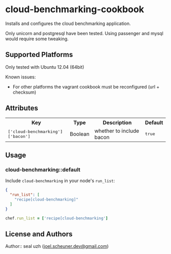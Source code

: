 # cloud-benchmarking-cookbook

Installs and configures the cloud benchmarking application.

Only unicorn and postgresql have been tested. Using passenger and mysql would require some tweaking.

## Supported Platforms

Only tested with Ubuntu 12.04 (64bit)

Known issues:
* For other platforms the vagrant cookbook must be reconfigured (url + checksum)

## Attributes

<table>
  <tr>
    <th>Key</th>
    <th>Type</th>
    <th>Description</th>
    <th>Default</th>
  </tr>
  <tr>
    <td><tt>['cloud-benchmarking']['bacon']</tt></td>
    <td>Boolean</td>
    <td>whether to include bacon</td>
    <td><tt>true</tt></td>
  </tr>
</table>

## Usage

### cloud-benchmarking::default

Include `cloud-benchmarking` in your node's `run_list`:

```json
{
  "run_list": [
    "recipe[cloud-benchmarking]"
  ]
}
```

```ruby
chef.run_list = ['recipe[cloud-benchmarking']
```

## License and Authors

Author:: seal uzh (<joel.scheuner.dev@gmail.com>)
